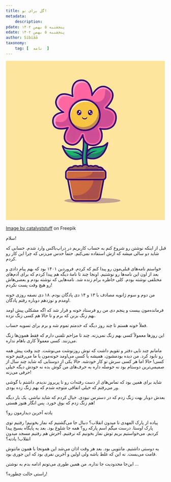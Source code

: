 ```yaml
---
title: گل برای تو!
metadata: 
    description: 
pdate: پنجشنبه ۵ بهمن ۱۴۰۲
edate: پنجشنبه ۵ بهمن ۱۴۰۲    
author: Sibiāā
taxonomy:
    tag: [  نامه  ]
---
```

![ گل برای تو ](cute-flower-pot-cartoon-vector-icon-illustration-nature-object-icon-concept-isolated-flat-vector_138676-9485.webp?classes=center)
<div class="align-center">
<a href="https://www.freepik.com/free-vector/cute-flower-pot-cartoon-vector-icon-illustration-nature-object-icon-concept-isolated-flat-vector_65309436.htm#query=a%20flower&position=15&from_view=search&track=ais&uuid=098bd04d-5b1d-4a7d-937c-feeb30e0fa74">Image by catalyststuff</a> on Freepik
</div>

سلام!

قبل از اینکه نوشتن رو شروع کنم به حساب کاربریم در دراپ‌باکس وارد شدم. حسابی که شاید دو سالی میشه که ازش استفاده نمی‌کنم. حتماً حدس می‌زنی که چرا این کار رو کردم. 

خواستم نامه‌های قبلی‌مون رو پیدا کنم که کردم. فروردین ۱۴۰۱ بود که بهم پیام دادی و بعد از اون این نامه‌ها رو نوشتیم. اونجا چند تا نامهٔ دیگه هم پیدا کردم که برای آدم‌های مختلفی نوشته بودم. کلی خاطره برام زنده شد. نامه‌هایی که نوشته بودم و بعضی‌هاش رو هیچ وقت پست نکردم!

من دوم و سوم ژانویه مصادف با ۱۳ و ۱۴ دی پادگان بودم. ۱۸ دی نصفه روزی خونه اومدم و نوزدهم دوباره رفتم پادگان. 

فرمانده‌مون بیست و پنجم دی من رو فرستاد خونه و قرار شد که اگه مشکلی پیش اومد بهم زنگ بزنن که برم و تا حالا هم کسی زنگ نزده.

فعلاُ خونه هستم تا چند روز دیگه که خدمتم تموم شه و برم برای تسویه حساب.

این روزها معمولاً کسی بهم زنگ نمی‌زنه. چند تا مزاحم تلفنی دارم که فقط همون‌ها زنگ می‌زنند. کسی معمولاً کاری باهام نداره. 

مامانم چند تایی دفتر و تقویم داشت که توش روزنوشت می‌نوشت. چند وقت پیش همه رو نابود کرد. من دیده بودمشون. همیشه یا کسی می‌اومد خونه‌مون یا ما می‌رفتیم خونه کسی! حالا اما هر کسی سرش تو کار خودشه. حالا یکی از دوستایی که شاید چند سال از صمیمی‌ترین دوستام بود نه حوصله داره به حرف‌های من گوش بده نه خودش دیگه خیلی حرفی می‌زنه! 

شاید برای همین بود که تماس‌های از دست رفته‌ات رو تا پریروز ندیدم. داشتم با گوشی ور می‌رفتم که خیلی اتفاقی متوجه شدم که بهم زنگ زده بودی.

بعدش دوبار بهت زنگ زدم که در دسترس نبودی. خیال کردم که شاید نباشی. یک بار دیگه هم زنگ زدم که بوق خورد. پس انگار هنوز هستی!

یادته آخرین دیدارمون رو؟

پیاده از پارک المهدی تا میدون انقلاب؟ دنبال جا می‌گشتیم که نماز بخونیم! رفتیم توی پارک اوستا. درست میگم اسم پارکه رو؟ همه جا شلوغ بود. بعد یه پایگاه بسیج پیدا کردیم. می‌خواستیم بریم توش نماز بخونیم که نرفتیم. آخرش هم رفتیم مسجد میدون انقلاب! یادته؟

یه دوستی داشتیم. مانتویی بود. بعد هر وقت اذان می‌شد این همونجا با همون مانتوش قامت می‌بست. نه این که غلط باشه ولی اولین و آخرین نفری بود که این جوری بود.

این‌جا محدودیت جا نداره. من همین طوری می‌تونم ادامه بدم به نوشتن ...

راستی حالت چطوره؟!


